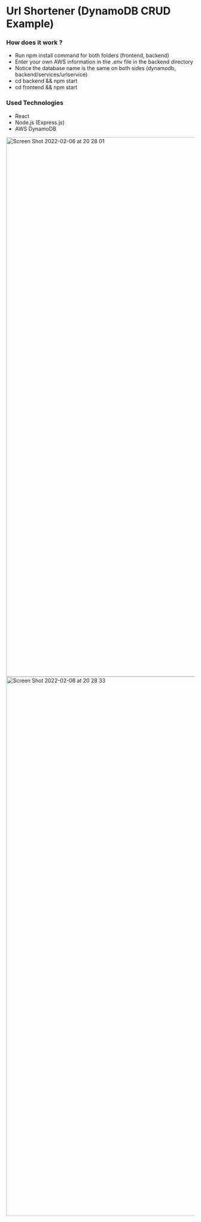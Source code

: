 # Url Shortener (DynamoDB CRUD Example)

### How does it work ?
- Run npm install command for both folders (frontend, backend)
- Enter your own AWS information in the .env file in the backend directory
- Notice the database name is the same on both sides (dynamodb, backend/services/urlservice)
- cd backend && npm start
- cd frontend && npm start

### Used Technologies
- React
- Node.js (Express.js)
- AWS DynamoDB

<img width="1440" alt="Screen Shot 2022-02-06 at 20 28 01" src="https://user-images.githubusercontent.com/73880040/152693262-01c58d04-36c9-4b5a-b938-b04b478a7843.png">
<img width="1440" alt="Screen Shot 2022-02-06 at 20 28 33" src="https://user-images.githubusercontent.com/73880040/152693259-abb86a1b-9e49-4879-a39b-456b5086f79c.png">
